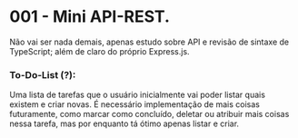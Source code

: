 # 001 - Mini API-REST.

Não vai ser nada demais, apenas estudo sobre API e revisão de sintaxe de TypeScript; além de claro do próprio Express.js.

### To-Do-List (?):

Uma lista de tarefas que o usuário inicialmente vai poder listar quais existem e criar novas.
É necessário implementação de mais coisas futuramente, como marcar como concluído, deletar ou atribuir mais coisas nessa tarefa, mas por enquanto tá ótimo apenas listar e criar.
